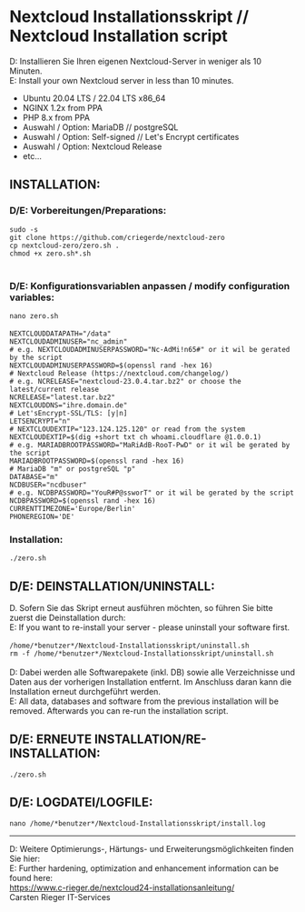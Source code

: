 # Nextcloud Installationsskript // Nextcloud Installation script
D: Installieren Sie Ihren eigenen Nextcloud-Server in weniger als 10 Minuten.<br>
E: Install your own Nextcloud server in less than 10 minutes.

* Ubuntu 20.04 LTS / 22.04 LTS x86_64
* NGINX 1.2x from PPA
* PHP 8.x from PPA
* Auswahl / Option: MariaDB // postgreSQL
* Auswahl / Option: Self-signed // Let's Encrypt certificates
* Auswahl / Option: Nextcloud Release
* etc...

<h2>INSTALLATION:</h2>
<h3>D/E: Vorbereitungen/Preparations:</h3>
<code>sudo -s</code><br>
<code>git clone https://github.com/criegerde/nextcloud-zero</code><br>
<code>cp nextcloud-zero/zero.sh .</code><br>
<code>chmod +x zero.sh*.sh</code><br> <br>
<h3>D/E: Konfigurationsvariablen anpassen / modify configuration variables:</h3></code>
<code>nano zero.sh</code><br> <br>
<code>NEXTCLOUDDATAPATH="/data"</code><br>
<code>NEXTCLOUDADMINUSER="nc_admin"</code><br>
<code># e.g. NEXTCLOUDADMINUSERPASSWORD="Nc-AdMi!n65#" or it wil be gerated by the script</code><br>
<code>NEXTCLOUDADMINUSERPASSWORD=$(openssl rand -hex 16)</code><br>
<code># Nextcloud Release (https://nextcloud.com/changelog/)</code><br>
<code># e.g. NCRELEASE="nextcloud-23.0.4.tar.bz2" or choose the latest/current release</code><br>
<code>NCRELEASE="latest.tar.bz2"</code><br>
<code>NEXTCLOUDDNS="ihre.domain.de"</code><br>
<code># Let'sEncrypt-SSL/TLS: [y|n]</code><br>
<code>LETSENCRYPT="n"</code><br>
<code># NEXTCLOUDEXTIP="123.124.125.120" or read from the system</code><br>
<code>NEXTCLOUDEXTIP=$(dig +short txt ch whoami.cloudflare @1.0.0.1)</code><br>
<code># e.g. MARIADBROOTPASSWORD="MaRiAdB-RooT-PwD" or it wil be gerated by the script</code><br>
<code>MARIADBROOTPASSWORD=$(openssl rand -hex 16)</code><br>
<code># MariaDB "m" or postgreSQL "p"</code><br>
<code>DATABASE="m"</code><br>
<code>NCDBUSER="ncdbuser"</code><br>
<code># e.g. NCDBPASSWORD="YouR#P@ssworT" or it wil be gerated by the script</code><br>
<code>NCDBPASSWORD=$(openssl rand -hex 16)</code><br>
<code>CURRENTTIMEZONE='Europe/Berlin'</code><br>
<code>PHONEREGION='DE'</code><br>
<h3>Installation:</h3>
<code>./zero.sh</code>
<h2>D/E: DEINSTALLATION/UNINSTALL:</h2>
D. Sofern Sie das Skript erneut ausführen möchten, so führen Sie bitte zuerst die Deinstallation durch:<br>
E: If you want to re-install your server - please uninstall your software first.<br> <br>
<code>/home/*benutzer*/Nextcloud-Installationsskript/uninstall.sh</code><br>
<code>rm -f /home/*benutzer*/Nextcloud-Installationsskript/uninstall.sh</code><br> <br>
D: Dabei werden alle Softwarepakete (inkl. DB) sowie alle Verzeichnisse und Daten aus der vorherigen Installation entfernt. Im Anschluss daran kann die Installation erneut durchgeführt werden.<br>
E: All data, databases and software from the previous installation will be removed. Afterwards you can re-run the installation script.<br>
<h2>D/E: ERNEUTE INSTALLATION/RE-INSTALLATION:</h2>
<code>./zero.sh</code><br>
<h2>D/E: LOGDATEI/LOGFILE:</h2>
<code>nano /home/*benutzer*/Nextcloud-Installationsskript/install.log</code><br>

-----------------------------------------------------------------------------------

D: Weitere Optimierungs-, Härtungs- und Erweiterungsmöglichkeiten finden Sie hier:<br>
E: Further hardening, optimization and enhancement information can be found here:<br>
https://www.c-rieger.de/nextcloud24-installationsanleitung/<br>
Carsten Rieger IT-Services
